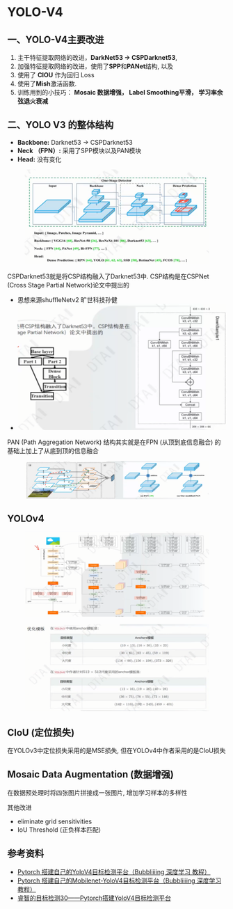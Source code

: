 # YOLO-V4

## 一、YOLO-V4主要改进

1. 主干特征提取网络的改进，**DarkNet53 → CSPDarknet53**,&#x20;
2. 加强特征提取网络的改进，使用了**SPP**和**PANet**结构, 以及
3. 使用了 **CIOU** 作为回归 Loss
4. 使用了**Mish**激活函数.&#x20;
5. 训练用到的小技巧： **Mosaic 数据增强， Label Smoothing平滑， 学习率余弦退火衰减**

## 二、YOLO V3 的整体结构

* **Backbone:**  Darknet53 → CSPDarknet53&#x20;
* **Neck （FPN）:** 采用了SPP模块以及PAN模块
* **Head:** 没有变化

<figure><img src="../.gitbook/assets/image (1) (1) (1) (1) (1) (1) (1) (1) (1) (1) (1) (1) (1) (1).png" alt=""><figcaption></figcaption></figure>

CSPDarknet53就是将CSP结构融入了Darknet53中. CSP结构是在CSPNet (Cross Stage Partial Network)论文中提出的

* 思想来源shuffleNetv2 旷世科技孙健
* ![](<../.gitbook/assets/image (1) (1) (1) (1) (1) (1) (1) (1) (1) (1) (1) (1) (1) (1) (1).png>)

PAN (Path Aggregation Network) 结构其实就是在FPN (从顶到底信息融合) 的基础上加上了从底到顶的信息融合

<figure><img src="../.gitbook/assets/image (2) (1) (1) (1) (1) (1) (1) (1).png" alt=""><figcaption></figcaption></figure>

## YOLOv4

<figure><img src="../.gitbook/assets/image (3) (1) (1) (1) (1) (1).png" alt=""><figcaption></figcaption></figure>

<figure><img src="../.gitbook/assets/image (8) (1).png" alt=""><figcaption></figcaption></figure>

## CIoU (定位损失)

在YOLOv3中定位损失采用的是MSE损失, 但在YOLOv4中作者采用的是CIoU损失



## Mosaic Data Augmentation (数据增强)

在数据预处理时将四张图片拼接成一张图片, 增加学习样本的多样性



其他改进

* eliminate grid sensitivities
* IoU Threshold (正负样本匹配)

## 参考资料

* [Pytorch 搭建自己的YoloV4目标检测平台（Bubbliiiing 深度学习 教程）](https://www.bilibili.com/video/BV1Q54y1D7vj/?spm\_id\_from=333.999.0.0\&vd\_source=4afb0374462e2a6a5fe3309f3b19500d)
* [Pytorch 搭建自己的Mobilenet-YoloV4目标检测平台（Bubbliiiing 深度学习 教程）](https://www.bilibili.com/video/BV1yA411M7T4/?spm\_id\_from=333.337.search-card.all.click\&vd\_source=4afb0374462e2a6a5fe3309f3b19500d)
* [睿智的目标检测30——Pytorch搭建YoloV4目标检测平台](https://blog.csdn.net/weixin\_44791964/article/details/106214657)
